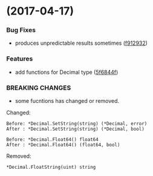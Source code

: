 <a name=""></a>
#  (2017-04-17)


### Bug Fixes

* produces unpredictable results sometimes ([f912932](https://github.com/Golang-Plus/math/commit/f912932))


### Features

* add functions for Decimal type ([5f6844f](https://github.com/Golang-Plus/math/commit/5f6844f))


### BREAKING CHANGES

* some fucntions has changed or removed.

Changed:

    Before: *Decimal.SetString(string) (*Decimal, error)
    After : *Decimal.SetString(string) (*Decimal, bool)

    Before: *Decimal.Float64() float64
    After : *Decimal.Float64() (float64, bool)

Removed:

    *Decimal.FloatString(uint) string



